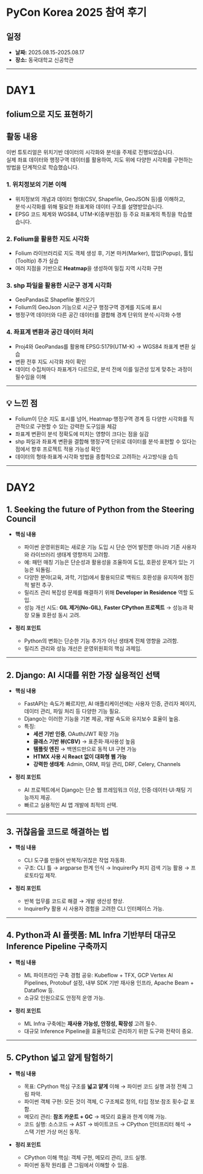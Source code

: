 #  PyCon Korea 2025 참여 후기

## 일정
- **날짜:** 2025.08.15-2025.08.17
- **장소:** 동국대학교 신공학관  

---
# **DAY𝟭**

## **folium으로 지도 표현하기**
## 활동 내용
 
이번 튜토리얼은 위치기반 데이터의 시각화와 분석을 주제로 진행되었습니다.  
실제 좌표 데이터와 행정구역 데이터를 활용하여, 지도 위에 다양한 시각화를 구현하는 방법을 단계적으로 학습했습니다.  

### 1. 위치정보의 기본 이해
- 위치정보의 개념과 데이터 형태(CSV, Shapefile, GeoJSON 등)를 이해하고,  
  분석·시각화를 위해 필요한 좌표계와 데이터 구조를 설명받았습니다.  
- EPSG 코드 체계와 WGS84, UTM-K(중부원점) 등 주요 좌표계의 특징을 학습했습니다.

### 2. Folium을 활용한 지도 시각화
- Folium 라이브러리로 지도 객체 생성 후, 기본 마커(Marker), 팝업(Popup), 툴팁(Tooltip) 추가 실습  
- 여러 지점을 기반으로 **Heatmap**을 생성하여 밀집 지역 시각화 구현

### 3. shp 파일을 활용한 시군구 경계 시각화
- GeoPandas로 Shapefile 불러오기  
- Folium의 GeoJson 기능으로 시군구 행정구역 경계를 지도에 표시  
- 행정구역 데이터와 다른 공간 데이터를 결합해 경계 단위의 분석·시각화 수행

### 4. 좌표계 변환과 공간 데이터 처리
- Proj4와 GeoPandas를 활용해 EPSG:5179(UTM-K) → WGS84 좌표계 변환 실습  
- 변환 전후 지도 시각화 차이 확인  
- 데이터 수집처마다 좌표계가 다르므로, 분석 전에 이를 일관성 있게 맞추는 과정이 필수임을 이해

---

## 💡 느낀 점
- Folium이 단순 지도 표시를 넘어, Heatmap·행정구역 경계 등 다양한 시각화를 직관적으로 구현할 수 있는 강력한 도구임을 체감  
- 좌표계 변환이 분석 정확도에 미치는 영향이 크다는 점을 실감  
- shp 파일과 좌표계 변환을 결합해 행정구역 단위로 데이터를 분석·표현할 수 있다는 점에서 향후 프로젝트 적용 가능성 확인  
- 데이터의 형태·좌표계·시각화 방법을 종합적으로 고려하는 사고방식을 습득

---

# DAY2

## 1. Seeking the future of Python from the Steering Council
- **핵심 내용**  
  - 파이썬 운영위원회는 새로운 기능 도입 시 단순 언어 발전뿐 아니라 기존 사용자와 라이브러리 생태계 영향까지 고려함.  
  - 예: 패턴 매칭 기능은 단순성과 활용성을 조율하여 도입, 호환성 문제가 있는 기능은 되돌림.  
  - 다양한 분야(교육, 과학, 기업)에서 활용되므로 백워드 호환성을 유지하며 점진적 발전 추구.  
  - 릴리즈 관리 복잡성 문제를 해결하기 위해 **Developer in Residence** 역할 도입.  
  - 성능 개선 시도: **GIL 제거(No-GIL)**, **Faster CPython 프로젝트** → 성능과 확장 모듈 호환성 동시 고려.  

- **정리 포인트**  
  - Python의 변화는 단순한 기능 추가가 아닌 생태계 전체 영향을 고려함.  
  - 릴리즈 관리와 성능 개선은 운영위원회의 핵심 과제임.  

---

## 2. Django: AI 시대를 위한 가장 실용적인 선택
- **핵심 내용**  
  - FastAPI는 속도가 빠르지만, AI 애플리케이션에는 사용자 인증, 관리자 페이지, 데이터 관리, 파일 처리 등 다양한 기능 필요.  
  - Django는 이러한 기능을 기본 제공, 개발 속도와 유지보수 효율이 높음.  
  - 특징:  
    - **세션 기반 인증**, OAuth/JWT 확장 가능  
    - **클래스 기반 뷰(CBV)** → 표준화·재사용성 높음  
    - **템플릿 엔진** → 백엔드만으로 동적 UI 구현 가능  
    - **HTMX 사용 시 React 없이 대화형 웹 가능**  
    - **강력한 생태계**: Admin, ORM, 파일 관리, DRF, Celery, Channels  

- **정리 포인트**  
  - AI 프로젝트에서 Django는 단순 웹 프레임워크 이상, 인증·데이터·UI·채팅 기능까지 제공.  
  - 빠르고 실용적인 AI 앱 개발에 최적의 선택.  

---

## 3. 귀찮음을 코드로 해결하는 법
- **핵심 내용**  
  - CLI 도구를 만들어 반복적/귀찮은 작업 자동화.  
  - 구조: CLI 틀 → argparse 한계 인식 → InquirerPy 퍼지 검색 기능 활용 → 프로토타입 제작.  

- **정리 포인트**  
  - 반복 업무를 코드로 해결 → 개발 생산성 향상.  
  - InquirerPy 활용 시 사용자 경험을 고려한 CLI 인터페이스 가능.  

---

## 4. Python과 AI 플랫폼: ML Infra 기반부터 대규모 Inference Pipeline 구축까지
- **핵심 내용**  
  - ML 파이프라인 구축 경험 공유: Kubeflow + TFX, GCP Vertex AI Pipelines, Protobuf 설정, 내부 SDK 기반 재사용 인프라, Apache Beam + Dataflow 등.  
  - 소규모 인원으로도 안정적 운영 가능.  

- **정리 포인트**  
  - ML Infra 구축에는 **재사용 가능성, 안정성, 확장성** 고려 필수.  
  - 대규모 Inference Pipeline을 효율적으로 관리하기 위한 도구와 전략이 중요.  

---

## 5. CPython 넓고 얕게 탐험하기
- **핵심 내용**  
  - 목표: CPython 핵심 구조를 **넓고 얕게** 이해 → 파이썬 코드 실행 과정 전체 그림 파악.  
  - 파이썬 객체 구현: 모든 것이 객체, C 구조체로 정의, 타입 정보·참조 횟수·값 포함.  
  - 메모리 관리: **참조 카운트 + GC** → 메모리 효율과 한계 이해 가능.  
  - 코드 실행: 소스코드 → AST → 바이트코드 → CPython 인터프리터 해석 → 스택 기반 가상 머신 동작.  

- **정리 포인트**  
  - CPython 이해 핵심: 객체 구현, 메모리 관리, 코드 실행.  
  - 파이썬 동작 원리를 큰 그림에서 이해할 수 있음.
